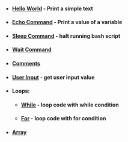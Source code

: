 - #### [Hello World](https://github.com/G4NST3/Bash_Script/blob/main/bash_scripts/hello_world.sh) - Print a simple text
- #### [Echo Command](https://github.com/G4NST3/Bash_Script/blob/main/bash_scripts/echo.sh) - Print a value of a variable
- #### [Sleep Command](https://github.com/G4NST3/Bash_Script/blob/main/bash_scripts/3-sleep.sh) - halt running bash script
- #### [Wait Command](https://github.com/G4NST3/Bash_Script/blob/main/bash_scripts/wait.sh)
- #### [Comments]()
- #### [User Input](https://github.com/G4NST3/Bash_Script/blob/main/bash_scripts/user_input.sh) - get user input value
- #### Loops:
  - #### [While](https://github.com/G4NST3/Bash_Script/blob/main/bash_scripts/while.sh) - loop code with while condition
  - #### [For](https://github.com/G4NST3/Bash_Script/blob/main/bash_scripts/for.sh) - loop code with for condition
- #### [Array](https://github.com/G4NST3/Bash_Script/blob/main/bash_scripts/array.sh)
